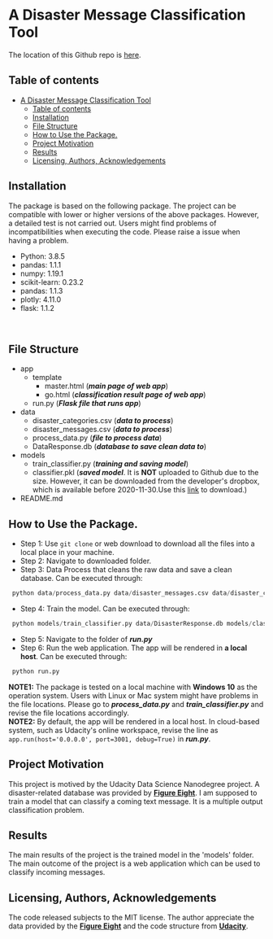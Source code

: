# A Disaster Message Classification Tool
The location of this Github repo is [here](https://github.com/hellogaga/Disaster_Response_Message_Classification).
## Table of contents
- [A Disaster Message Classification Tool](#a-disaster-message-classification-tool)
  - [Table of contents](#table-of-contents)
  - [Installation](#installation)
  - [File Structure](#file-structure)
  - [How to Use the Package.](#how-to-use-the-package)
  - [Project Motivation](#project-motivation)
  - [Results](#results)
  - [Licensing, Authors, Acknowledgements](#licensing-authors-acknowledgements)

## Installation
The package is based on the following package. The project can be compatible with lower or higher versions of the above packages. However, a detailed test is not carried out. Users might find problems of incompatibilities when executing the code. Please raise a issue when having a problem. <br /> 
- Python: 3.8.5
- pandas: 1.1.1
- numpy:  1.19.1
- scikit-learn: 0.23.2
- pandas: 1.1.3
- plotly: 4.11.0
- flask: 1.1.2
<br /> 

## File Structure
- app
  * template
    * master.html (***main page of web app***)
    * go.html  (***classification result page of web app***)
  * run.py  (***Flask file that runs app***)
- data
  * disaster_categories.csv (***data to process***) 
  * disaster_messages.csv  (***data to process***)
  * process_data.py (***file to process data***)
  * DataResponse.db (***database to save clean data to***)
- models
  * train_classifier.py (***training and saving model***)
  * classifier.pkl (***saved model***. It is **NOT** uploaded to Github due to the size. However, it can be downloaded from the developer's dropbox, which is available before 2020-11-30.Use this [link](https://www.dropbox.com/s/ulso40nfvhl8f4u/classifier.pkl?dl=0) to download.) 
- README.md

## How to Use the Package. 
- Step 1: Use ```git clone``` or web download to download all the files into a local place in your machine. 
- Step 2: Navigate to downloaded folder. 
- Step 3: Data Process that cleans the raw data and save a clean database. Can be executed through:
```python
 python data/process_data.py data/disaster_messages.csv data/disaster_categories.csv data/DisasterResponse.db 
```
- Step 4: Train the model. Can be executed through:
```python
 python models/train_classifier.py data/DisasterResponse.db models/classifier.pkl 
```
- Step 5: Navigate to the folder of ***run.py***
- Step 6: Run the web application. The app will be rendered in **a local host**. Can be executed through:
```python
 python run.py 
```
**NOTE1:** The package is tested on a local machine with **Windows 10** as the operation system. Users with Linux or Mac system might have problems in the file locations. Please go to ***process_data.py*** and ***train_classifier.py*** and revise the file locations accordingly. <br /> 
**NOTE2:** By default, the app will be rendered in a local host. In cloud-based system, such as Udacity's online workspace, revise the line as ```app.run(host='0.0.0.0', port=3001, debug=True)``` in ***run.py***. 

## Project Motivation
This project is motived by the Udacity Data Science Nanodegree project. A disaster-related database was provided by [**Figure Eight**](https://appen.com/). I am supposed to train a model that can classify a coming text message. It is a multiple output classification problem. 

## Results
The main results of the project is the trained model in the 'models' folder. The main outcome of the project is a web application which can be used to classify incoming messages.

## Licensing, Authors, Acknowledgements
The code released subjects to the MIT license. The author appreciate the data provided by the [**Figure Eight**](https://appen.com/) and the code structure from [**Udacity**](https://www.udacity.com/).